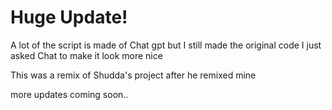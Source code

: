 <h1>Huge Update!</h1>

A lot of the script is made of Chat gpt but I still made the original code I just asked Chat to make it look more nice

This was a remix of Shudda's project after he remixed mine

more updates coming soon..
